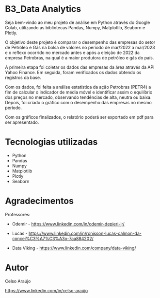 # B3_Data Analytics

Seja bem-vindo ao meu projeto de análise em Python através do Google Colab, utilizando as bibliotecas Pandas, Numpy, Matplotlib, Seaborn e  Plotly.

O objetivo deste projeto é comparar o desempenho das empresas do setor de Petróleo e Gás na bolsa de valores no período de mar/2022 a mar/2023 e o reflexo ocorrido no mercado antes e após a eleição de 2022 da empresa Petrobras, na qual é a maior produtora de petróleo e gás do país.

A primeira etapa foi coletar os dados das empresas da área através da API Yahoo Finance. Em seguida, foram verificados os dados obtendo os registros da base. 

Com os dados, foi feita a análise estatística da ação Petrobras (PETR4) a fim de calcular o indicador de média móvel e identificar assim o equilíbrio dos preços no mercado, observando tendências de alta, neutra ou baixa. Depois, foi criado o gráfico com o desempenho das empresas no mesmo período.

Com os gráficos finalizados, o relatório poderá ser exportado em pdf para ser apresentado.

# Tecnologias utilizadas
- Python
- Pandas
- Numpy
- Matplotlib
- Plotly
- Seaborn

# Agradecimentos
Professores:

- Odemir - https://www.linkedin.com/in/odemir-depieri-jr/

- Lucas - https://www.linkedin.com/in/ronisson-lucas-calmon-da-concei%C3%A7%C3%A3o-7aa884202/ 

- Data Viking - https://www.linkedin.com/company/data-viking/

# Autor
Celso Araújo

https://www.linkedin.com/in/celso-araújo


